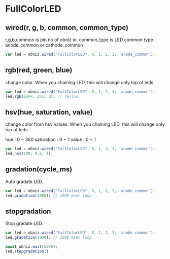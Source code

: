 # FullColorLED

## wired(r, g, b, common, common_type)

r,g,b,common is pin no of obniz io.
common_type is LED common type : anode_common or cathode_common

```Javascript
var led = obniz.wired("FullColorLED", 0, 1, 2, 3, 'anode_common'); 
```

## rgb(red, green, blue)
change color.
When you chaining LED, this will change only top of leds.
```Javascript
var led = obniz.wired("FullColorLED", 0, 1, 2, 3, 'anode_common'); 
led.rgb(0xFF, 255, 0); // Yellow
```

## hsv(hue, saturation, value)
change color from hsv values.
When you chaining LED, this will change only top of leds.

hue : 0 ~ 360
saturation : 0 ~ 1
value : 0 ~ 1
```Javascript
var led = obniz.wired("FullColorLED", 0, 1, 2, 3, 'anode_common'); 
led.hsv(180, 0.5, 1);
```


## gradation(cycle_ms)

Auto gradate LED.

```Javascript
var led = obniz.wired("FullColorLED", 0, 1, 2, 3, 'anode_common'); 
led.gradation(1000); // 1000 msec loop
```

## stopgradation
Stop gradate LED.

```Javascript
var led = obniz.wired("FullColorLED", 0, 1, 2, 3, 'anode_common'); 
led.gradation(1000); // 1000 msec loop

await obniz.wait(5000);
led.stopgradation()

```


